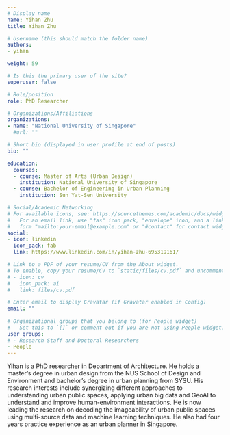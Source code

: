 ```yaml
---
# Display name
name: Yihan Zhu
title: Yihan Zhu

# Username (this should match the folder name)
authors:
- yihan

weight: 59

# Is this the primary user of the site?
superuser: false

# Role/position
role: PhD Researcher

# Organizations/Affiliations
organizations:
- name: "National University of Singapore"
  #url: ""

# Short bio (displayed in user profile at end of posts)
bio: ""

education:
  courses:
  - course: Master of Arts (Urban Design)
    institution: National University of Singapore
  - course: Bachelor of Engineering in Urban Planning
    institution: Sun Yat-Sen University

# Social/Academic Networking
# For available icons, see: https://sourcethemes.com/academic/docs/widgets/#icons
#   For an email link, use "fas" icon pack, "envelope" icon, and a link in the
#   form "mailto:your-email@example.com" or "#contact" for contact widget.
social:
- icon: linkedin
  icon_pack: fab
  link: https://www.linkedin.com/in/yihan-zhu-695319161/

# Link to a PDF of your resume/CV from the About widget.
# To enable, copy your resume/CV to `static/files/cv.pdf` and uncomment the lines below.  
# - icon: cv
#   icon_pack: ai
#   link: files/cv.pdf

# Enter email to display Gravatar (if Gravatar enabled in Config)
email: ""
  
# Organizational groups that you belong to (for People widget)
#   Set this to `[]` or comment out if you are not using People widget.  
user_groups:
# - Research Staff and Doctoral Researchers
- People
---
```


Yihan is a PhD researcher in Department of Architecture. He holds a master’s degree in urban design from the NUS School of Design and Environment and bachelor’s degree in urban planning from SYSU. His research interests include synergizing different approaches to understanding urban public spaces, applying urban big data and GeoAI to understand and improve human-environment interactions. He is now leading the research on decoding the imageability of urban public spaces using multi-source data and machine learning techniques. He also had four years practice experience as an urban planner in Singapore.
